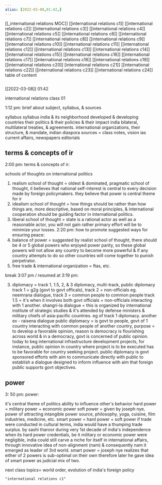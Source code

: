 ```yaml
---
alias: [2022-03-08,01:42,]
---
```

[[_international relations MOC]] [[international relations c1]] [[international relations c2]] [[international relations c3]] [[international relations c4]] [[international relations c5]] [[international relations c6]] [[international relations c7]] [[international relations c8]] [[international relations c9]] [[international relations c10]]
[[international relations c11]] [[international relations c12]] [[international relations c13]] [[international relations c14]]  [[international relations c15]] [[international relations c16]] [[international relations c17]] [[international relations c18]] [[international relations c19]] [[international relations c20]]
[international relations c21]]  [[international relations c22]] [[international relations c23]] [[international relations c24]]
table of content
```toc
```

[[2022-03-08]] 01:42

international relations class 01

1:12 pm: brief about subject, syllabus, & sources

syllabus
syllabus
india & its neighborhood
developed & developing countries their politics & their policies & their impact india
bilateral, multilateral treaties, & agreements.
international organizations, their structure, & mandate,
indian diaspora
sources = class notes, vision ias current affairs, newspapers editorials

## terms & concepts of ir
2:00 pm: terms & concepts of ir:

schools of thoughts on international politics
1. realism school of thought = oldest & dominated, pragmatic school of thought, it believes that national self-interest is central to every decision made by foreign policymakers. they believe that power is central theme for ir
2. idealism school of thought = how things should be rather than how things are, more descriptive, based on moral principles, & international cooperation should be guiding factor in international politics.
3. liberal school of thought = state is a rational actor as well as a reasonable actor, you will not gain rather primary effort will be to minimize your losses.
2:20 pm: how to promote suggested ways for ensuring peace:
1. balance of power = suggested by realist school of thought, there should be 4 or 5 global powers who enjoyed power parity, so these global powers will not allow any country to become more powerful & if any country attempts to do so other countries will come together to punish perpetrator.
2. free trade & international organization = ftas, etc.

break 3:07 pm / resumed at 3:19 pm:

3. diplomacy = track 1, 1.5, 2, & 3 diplomacy, multi-track, public diplomacy
track 1 = g2g (govt to govt officals), track 2 = non-officials eg. neemrana dialogue, track 3 = common people to common people 
track 1.5 = it's when it involves both govt officials + non-officials interacting with 1 another.
shangri-la dialogue = this is organized by international institute of strategic studies & it's attended by defense ministers & military chiefs of asia-pacific countries. eg of track 1 diplomacy. another ex - raisena dialogue
public diplomacy = is govt to people, govt of 1 country interacting with common people of another country, purpose = to develop a favorable opinion, reason is democracy is flourishing across world & in a democracy, govt is concerned of public opinion.
today to beg international infrastructure development projects, for instance, public opinion in country where project is to be executed has to be favorable for country seeking project.
public diplomacy is govt sponsored efforts with aim to communicate directly with public to establish a dialogue designed to inform influence with aim that foreign public supports govt objectives.

## power
3: 50 pm: power:

it's central theme of politics
ability to influence other's behavior
hard power = military power + economic power
soft power = given by joseph nye,  power of attracting intangible power source, philosophy, yoga, cuisine, film industries, medicine, etc.
smart power = hard power + soft power
if trade were conducted in cultural terms, india would have a thumping trade surplus. by sashi tharoor
during very 1st decade of india's independence when its hard power credentials, be it military or economic power were negligible, india could still carve a niche for itself in international affairs, through innovative idea of non-alignment (nam) & consequently nam it emerged as leader of 3rd world.
smart power = joseph nye realizes that either of 2 powers is sub-optimal on their own therefore later he gave idea of smart power as judicial mix of two.

next class topics= world order, evolution of india's foreign policy
```query
"international relations c1"
```